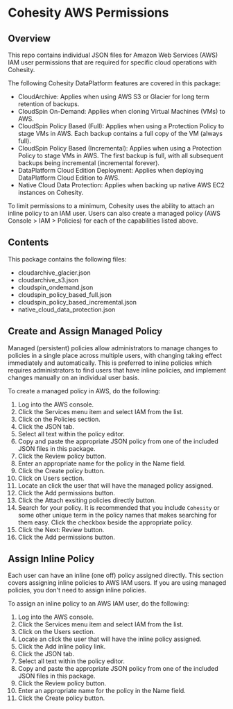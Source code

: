 # Cohesity AWS Permissions

## Overview
This repo contains individual JSON files for Amazon Web Services (AWS) IAM user permissions that are required for specific cloud operations with Cohesity. 

The following Cohesity DataPlatform features are covered in this package:

* CloudArchive: Applies when using AWS S3 or Glacier for long term retention of backups.
* CloudSpin On-Demand: Applies when cloning Virtual Machines (VMs) to AWS.
* CloudSpin Policy Based (Full): Applies when using a Protection Policy to stage VMs in AWS.  Each backup contains a full copy of the VM (always full).
* CloudSpin Policy Based (Incremental): Applies when using a Protection Policy to stage VMs in AWS.  The first backup is full, with all subsequent backups being incremental (incremental forever).
* DataPlatform Cloud Edition Deployment: Applies when deploying DataPlatform Cloud Edition to AWS.
* Native Cloud Data Protection: Applies when backing up native AWS EC2 instances on Cohesity.

To limit permissions to a minimum, Cohesity uses the ability to attach an inline policy to an IAM user.  Users can also create a managed policy (AWS Console > IAM > Policies) for each of the capabilities listed above.

## Contents
This package contains the following files:

- cloudarchive_glacier.json
- cloudarchive_s3.json
- cloudspin_ondemand.json
- cloudspin_policy_based_full.json
- cloudspin_policy_based_incremental.json
- native_cloud_data_protection.json

## Create and Assign Managed Policy
Managed (persistent) policies allow administrators to manage changes to policies in a single place across multiple users, with changing taking effect immediately and automatically.  This is preferred to inline policies which requires administrators to find users that have inline policies, and implement changes manually on an individual user basis.

To create a managed policy in AWS, do the following:

1.	Log into the AWS console.
2.	Click the Services menu item and select IAM from the list.
3.	Click on the Policies section.
4.	Click the JSON tab.
5.	Select all text within the policy editor.
6.	Copy and paste the appropriate JSON policy from one of the included JSON files in this package.
7.	Click the Review policy button.
8.	Enter an appropriate name for the policy in the Name field.
9.	Click the Create policy button.
10.	Click on Users section.
11.	Locate an click the user that will have the managed policy assigned.
12.	Click the Add permissions button.
13.	Click the Attach exsiting policies directly button.
14.	Search for your policy.  It is recommended that you include `Cohesity` or some other unique term in the policy names that makes searching for them easy.  Click the checkbox beside the appropriate policy.
15.	Click the Next: Review button.
16.	Click the Add permissions button.

## Assign Inline Policy
Each user can have an inline (one off) policy assigned directly.  This section covers assigning inline policies to AWS IAM users.  If you are using managed policies, you don't need to assign inline policies.

To assign an inline policy to an AWS IAM user, do the following:

1.	Log into the AWS console.
2.	Click the Services menu item and select IAM from the list.
3.	Click on the Users section.
4.	Locate an click the user that will have the inline policy assigned.
5.	Click the Add inline policy link.
6.	Click the JSON tab.
7.	Select all text within the policy editor.
8.	Copy and paste the appropriate JSON policy from one of the included JSON files in this package.
9.	Click the Review policy button.
10.	Enter an appropriate name for the policy in the Name field.
11.	Click the Create policy button.
